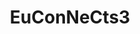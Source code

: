 ---
# Project's title
title: "EuConNeCts3"

# Featured image used for thumbnail and banner at detail page
featured_image: ""

# Short summary of the project
summary: "It is the purpose of EuConNeCts3, a Supporting Action, to organise the following 2 editions, 2018 and 2019, of the EC sponsored conference in the area of communication networks and systems (EuCNC – European Conference on Networks and Communications), continuing the successful organisation of this conference since 2014. EuCNC will continue to serve as a technical and scientific conference for researchers, namely European ones, to show their work in the area of Telecommunications, focusing on communication networks and systems, and also reaching services and applications. The conference will not be restricted to European researchers, rather aiming at attracting others from all the other regions in the world. It will also serve as a showcase for the work developed by projects co-financed by the EC, namely those arising from H2020 calls, and more specifically, those addressing 5G and beyond. Nonetheless, it also aims at attracting works in the area of communication networks and systems from other objectives."

# When project started and ended
date_start: "2017-01-01T00:00:00Z"
date_end: "2019-12-31T00:00:00Z"

# Project_url
project_url: "https://www.eucnc.eu"

# Tags/Categories
tags:
- energy
---